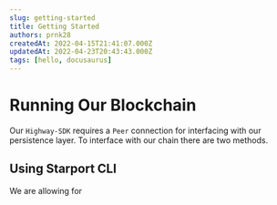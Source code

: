 ```yaml
---
slug: getting-started
title: Getting Started
authors: prnk28
createdAt: 2022-04-15T21:41:07.000Z
updatedAt: 2022-04-23T20:43:43.000Z
tags: [hello, docusaurus]
---
```


# Running Our Blockchain

Our `Highway-SDK` requires a `Peer` connection for interfacing with our persistence layer. To interface with our chain there are two methods.&#x20;



## Using Starport CLI

We are allowing for&#x20;
